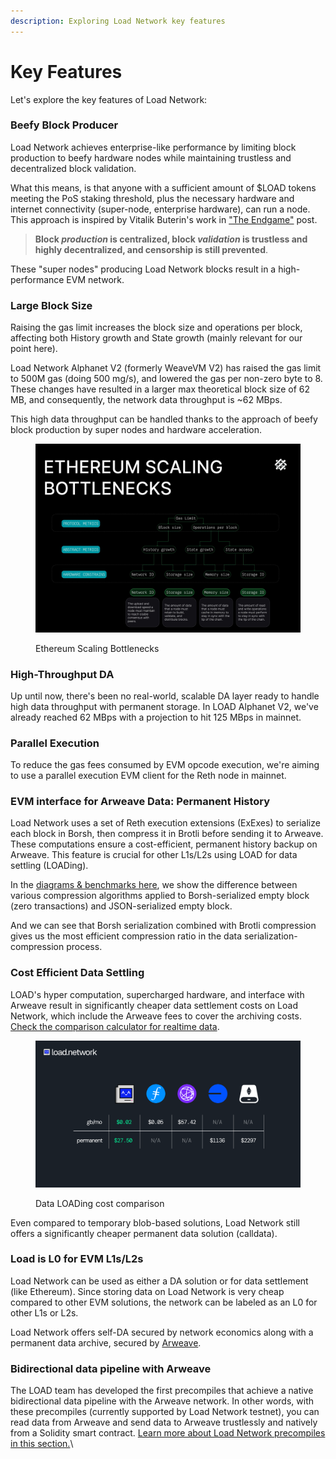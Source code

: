 ```yaml
---
description: Exploring Load Network key features
---
```


# Key Features&#x20;

Let's explore the key features of Load Network:

### Beefy Block Producer

Load Network achieves enterprise-like performance by limiting block production to beefy hardware nodes while maintaining trustless and decentralized block validation.

What this means, is that anyone with a sufficient amount of $LOAD tokens meeting the PoS staking threshold, plus the necessary hardware and internet connectivity (super-node, enterprise hardware), can run a node. This approach is inspired by Vitalik Buterin's work in ["The Endgame"](https://vitalik.eth.limo/general/2021/12/06/endgame.html) post.

> **Block&#x20;**_**production**_**&#x20;is centralized, block&#x20;**_**validation**_**&#x20;is trustless and highly decentralized, and censorship is still prevented**.

These "super nodes" producing Load Network blocks result in a high-performance EVM network.

### Large Block Size

Raising the gas limit increases the block size and operations per block, affecting both History growth and State growth (mainly relevant for our point here).

Load Network Alphanet V2 (formerly WeaveVM V2) has raised the gas limit to 500M gas (doing 500 mg/s), and lowered the gas per non-zero byte to 8. These changes have resulted in a larger max theoretical block size of 62 MB, and consequently, the network data throughput is \~62 MBps.

This high data throughput can be handled thanks to the approach of beefy block production by super nodes and hardware acceleration.

<figure><img src="../.gitbook/assets/image (1) (1) (1) (1).png" alt=""><figcaption><p>Ethereum Scaling Bottlenecks</p></figcaption></figure>

### &#x20;High-Throughput DA

Up until now, there's been no real-world, scalable DA layer ready to handle high data throughput with permanent storage. In LOAD Alphanet V2, we've already reached 62 MBps with a projection to hit 125 MBps in mainnet.

### Parallel Execution

To reduce the gas fees consumed by EVM opcode execution, we're aiming to use a parallel execution EVM client for the Reth node in mainnet.

### EVM interface for Arweave Data: Permanent History

Load Network uses a set of Reth execution extensions (ExExes) to serialize each block in Borsh, then compress it in Brotli before sending it to Arweave. These computations ensure a cost-efficient, permanent history backup on Arweave. This feature is crucial for other L1s/L2s using LOAD for data settling (LOADing).&#x20;

In the [diagrams & benchmarks here](https://github.com/weaveVM/wvm-research), we show the difference between various compression algorithms applied to Borsh-serialized empty block (zero transactions) and JSON-serialized empty block.&#x20;

And we can see that Borsh serialization combined with Brotli compression gives us the most efficient compression ratio in the data serialization-compression process.

### Cost Efficient Data Settling

LOAD's hyper computation, supercharged hardware, and interface with Arweave result in significantly cheaper data settlement costs on Load Network, which include the Arweave fees to cover the archiving costs. [Check the comparison calculator for realtime data](https://www.wvm.dev/calculator).

<figure><img src="../.gitbook/assets/image (24).png" alt=""><figcaption><p>Data LOADing cost comparison</p></figcaption></figure>

Even compared to temporary blob-based solutions, Load Network still offers a significantly cheaper permanent data solution (calldata).

### Load is L0 for EVM L1s/L2s

Load Network can be used as either a DA solution or for data settlement (like Ethereum). Since storing data on Load Network is very cheap compared to other EVM solutions, the network can be labeled as an L0 for other L1s or L2s.

Load Network offers self-DA secured by network economics along with a permanent data archive, secured by [Arweave](https://arweave.org).

### Bidirectional data pipeline with Arweave

The LOAD team has developed the first precompiles that achieve a native bidirectional data pipeline with the Arweave network. In other words, with these precompiles (currently supported by Load Network testnet), you can read data from Arweave and send data to Arweave trustlessly and natively from a Solidity smart contract. [Learn more about Load Network precompiles in this section.](../using-load-network/load-network-precompiles.md)\
